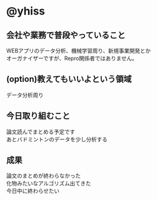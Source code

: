 # @yhiss

## 会社や業務で普段やっていること
WEBアプリのデータ分析、機械学習周り、新規事業開発とか  
オーガナイザーですが、Repro関係者ではありません。

## (option)教えてもいいよという領域
データ分析周り

## 今日取り組むこと
論文読んでまとめる予定です  
あとバドミントンのデータを少し分析する

## 成果
論文のまとめが終わらなかった  
化物みたいなアルゴリズム出てきた  
今日中に終わらせたい
